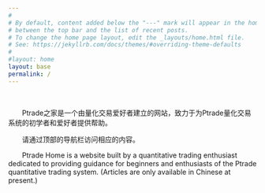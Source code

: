```yaml
---
#
# By default, content added below the "---" mark will appear in the home page
# between the top bar and the list of recent posts.
# To change the home page layout, edit the _layouts/home.html file.
# See: https://jekyllrb.com/docs/themes/#overriding-theme-defaults
#
#layout: home
layout: base
permalink: /
---
```


<br>
<p>  Ptrade之家是一个由量化交易爱好者建立的网站，致力于为Ptrade量化交易系统的初学者和爱好者提供帮助。</p>
<p>  请通过顶部的导航栏访问相应的内容。</p>

<p>  Ptrade Home is a website built by a quantitative trading enthusiast dedicated to providing guidance for beginners and enthusiasts of the Ptrade quantitative trading system. (Articles are only available in Chinese at present.)</p>
<br>

